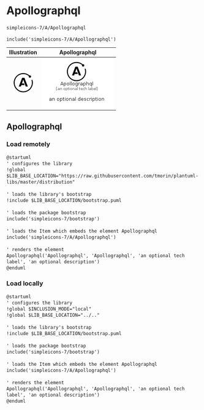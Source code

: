 # Apollographql


```text
simpleicons-7/A/Apollographql
```

```text
include('simpleicons-7/A/Apollographql')
```



| Illustration | Apollographql |
| :---: | :---: |
| ![illustration for Illustration](../../simpleicons-7/A/Apollographql.png) | ![illustration for Apollographql](../../simpleicons-7/A/Apollographql.Local.png) |




## Apollographql

### Load remotely
```plantuml
@startuml
' configures the library
!global $LIB_BASE_LOCATION="https://raw.githubusercontent.com/tmorin/plantuml-libs/master/distribution"

' loads the library's bootstrap
!include $LIB_BASE_LOCATION/bootstrap.puml

' loads the package bootstrap
include('simpleicons-7/bootstrap')

' loads the Item which embeds the element Apollographql
include('simpleicons-7/A/Apollographql')

' renders the element
Apollographql('Apollographql', 'Apollographql', 'an optional tech label', 'an optional description')
@enduml
```

### Load locally
```plantuml
@startuml
' configures the library
!global $INCLUSION_MODE="local"
!global $LIB_BASE_LOCATION="../.."

' loads the library's bootstrap
!include $LIB_BASE_LOCATION/bootstrap.puml

' loads the package bootstrap
include('simpleicons-7/bootstrap')

' loads the Item which embeds the element Apollographql
include('simpleicons-7/A/Apollographql')

' renders the element
Apollographql('Apollographql', 'Apollographql', 'an optional tech label', 'an optional description')
@enduml
```


